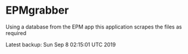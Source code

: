 # EPMgrabber
Using a database from the EPM app this application scrapes the files as required


Latest backup: Sun Sep 8 02:15:01 UTC 2019
